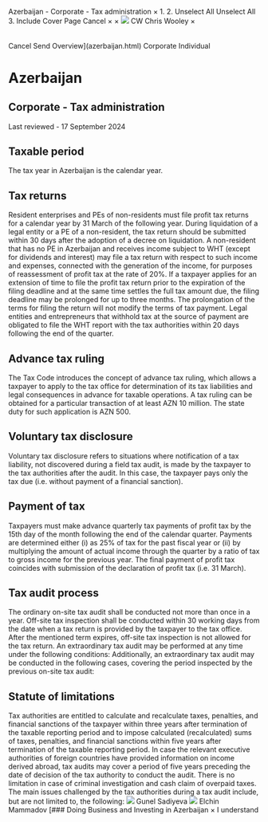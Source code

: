Azerbaijan - Corporate - Tax administration
×
1.
2.
Unselect All
Unselect All
3.
Include Cover Page
Cancel
×
×
![](-/media/world-wide-tax-summaries/attachments/global---chris-wooley.ashx%3Frev=ac5e5f3223b34096b1afc2a6009c7320&revision=ac5e5f32-23b3-4096-b1af-c2a6009c7320&hash=859B7ADC84DC2CBEC9760E9E6EE7DE6D0A8BFCDF)
CW
Chris Wooley
×
######
Cancel
Send
Overview](azerbaijan.html)
Corporate
Individual
# Azerbaijan
## Corporate - Tax administration
Last reviewed - 17 September 2024
## Taxable period
The tax year in Azerbaijan is the calendar year.
## Tax returns
Resident enterprises and PEs of non-residents must file profit tax returns for a calendar year by 31 March of the following year. During liquidation of a legal entity or a PE of a non-resident, the tax return should be submitted within 30 days after the adoption of a decree on liquidation.
A non-resident that has no PE in Azerbaijan and receives income subject to WHT (except for dividends and interest) may file a tax return with respect to such income and expenses, connected with the generation of the income, for purposes of reassessment of profit tax at the rate of 20%.
If a taxpayer applies for an extension of time to file the profit tax return prior to the expiration of the filing deadline and at the same time settles the full tax amount due, the filing deadline may be prolonged for up to three months. The prolongation of the terms for filing the return will not modify the terms of tax payment.
Legal entities and entrepreneurs that withhold tax at the source of payment are obligated to file the WHT report with the tax authorities within 20 days following the end of the quarter.
## Advance tax ruling
The Tax Code introduces the concept of advance tax ruling, which allows a taxpayer to apply to the tax office for determination of its tax liabilities and legal consequences in advance for taxable operations. A tax ruling can be obtained for a particular transaction of at least AZN 10 million. The state duty for such application is AZN 500.
## Voluntary tax disclosure
Voluntary tax disclosure refers to situations where notification of a tax liability, not discovered during a field tax audit, is made by the taxpayer to the tax authorities after the audit. In this case, the taxpayer pays only the tax due (i.e. without payment of a financial sanction).
## Payment of tax
Taxpayers must make advance quarterly tax payments of profit tax by the 15th day of the month following the end of the calendar quarter. Payments are determined either (i) as 25% of tax for the past fiscal year or (ii) by multiplying the amount of actual income through the quarter by a ratio of tax to gross income for the previous year.
The final payment of profit tax coincides with submission of the declaration of profit tax (i.e. 31 March).
## Tax audit process
The ordinary on-site tax audit shall be conducted not more than once in a year.
Off-site tax inspection shall be conducted within 30 working days from the date when a tax return is provided by the taxpayer to the tax office. After the mentioned term expires, off-site tax inspection is not allowed for the tax return.
An extraordinary tax audit may be performed at any time under the following conditions:
Additionally, an extraordinary tax audit may be conducted in the following cases, covering the period inspected by the previous on-site tax audit:
## Statute of limitations
Tax authorities are entitled to calculate and recalculate taxes, penalties, and financial sanctions of the taxpayer within three years after termination of the taxable reporting period and to impose calculated (recalculated) sums of taxes, penalties, and financial sanctions within five years after termination of the taxable reporting period.
In case the relevant executive authorities of foreign countries have provided information on income derived abroad, tax audits may cover a period of five years preceding the date of decision of the tax authority to conduct the audit.
There is no limitation in case of criminal investigation and cash claim of overpaid taxes.
The main issues challenged by the tax authorities during a tax audit include, but are not limited to, the following:
![](-/media/world-wide-tax-summaries/azerbaijangunel-sadiyevaazerbaijan--gunel-sadiyevajpg20221219131200944.ashx%3Frev=32cc9b16bb5f44219048d063e78ed39a&revision=32cc9b16-bb5f-4421-9048-d063e78ed39a&hash=89458987A58E2D5778FB450D5D055B27FE9ABA3E)
Gunel Sadiyeva
![](-/media/world-wide-tax-summaries/azerbaijanelchin-mammadovazerbaijan--elchin-mammadovjpg20201119102334145.ashx%3Frev=6137afed18144e8b99ff6fcdd5d8c6eb&revision=6137afed-1814-4e8b-99ff-6fcdd5d8c6eb&hash=C845ABE4530DFDD3254DC47A4514613E9B104A49)
Elchin Mammadov
[### Doing Business and Investing in Azerbaijan
×
I understand